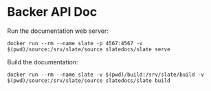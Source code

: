 # Backer API Doc #

Run the documentation web server:

`docker run --rm --name slate -p 4567:4567 -v $(pwd)/source:/srv/slate/source slatedocs/slate serve`


Build the documentation:

`docker run --rm --name slate -v $(pwd)/build:/srv/slate/build -v $(pwd)/source:/srv/slate/source slatedocs/slate build`